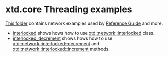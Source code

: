 # xtd.core Threading examples

[This folder](.) contains network examples used by [Reference Guide](https://codedocs.xyz/gammasoft71/xtd/) and more.

* [interlocked](interlocked/README.md) shows hows how to use [xtd::network::interlocked](../../../src/xtd.core/include/xtd/threading/interlocked.h) class.
* [interlocked_decrement](interlocked_decrement/README.md) shows hows how to use [xtd::network::interlocked::decrement](../../../src/xtd.core/include/xtd/threading/interlocked.h) and [xtd::network::interlocked::increment](../../../src/xtd.core/include/xtd/threading/interlocked.h) methods.
